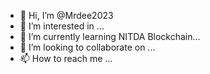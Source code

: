 - 👋 Hi, I’m @Mrdee2023
- 👀 I’m interested in ...
- 🌱 I’m currently learning NITDA Blockchain...
- 💞️ I’m looking to collaborate on ...
- 📫 How to reach me ...

<!---
Mrdee2023/Mrdee2023 is a ✨ special ✨ repository because its `README.md` (this file) appears on your GitHub profile.
You can click the Preview link to take a look at your changes.
--->
